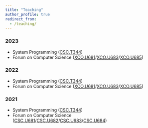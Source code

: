 ```yaml
---
title: "Teaching"
author_profile: true
redirect_from: 
  - /teaching/
---
```


### 2023
    
* System Programming ([CSC.T344](http://www.ocw.titech.ac.jp/index.php?module=General&action=T0300&GakubuCD=4&GakkaCD=342300&KeiCD=23&KougiCD=202302435&Nendo=2023&vid=03&lang=EN))
* Forum on Computer Science ([XCO.U681](http://www.ocw.titech.ac.jp/index.php?module=General&action=T0300&GakubuCD=4&GakkaCD=340000&KeiCD=&KougiCD=202332846&Nendo=2023&vid=03&lang=EN)/[XCO.U683](http://www.ocw.titech.ac.jp/index.php?module=General&action=T0300&GakubuCD=4&GakkaCD=340000&KeiCD=&KougiCD=202332848&Nendo=2023&vid=03&lang=EN)/[XCO.U685](http://www.ocw.titech.ac.jp/index.php?module=General&action=T0300&GakubuCD=4&GakkaCD=340000&KeiCD=&KougiCD=202332850&Nendo=2023&vid=03&lang=EN))

### 2022
    
* System Programming ([CSC.T344](http://www.ocw.titech.ac.jp/index.php?module=General&action=T0300&GakubuCD=4&GakkaCD=342300&KeiCD=23&KougiCD=202202435&Nendo=2022&vid=03&lang=EN))
* Forum on Computer Science ([XCO.U681](http://www.ocw.titech.ac.jp/index.php?module=General&action=T0300&GakubuCD=4&GakkaCD=340000&KeiCD=&KougiCD=202232846&Nendo=2022&vid=03&lang=EN)/[XCO.U683](http://www.ocw.titech.ac.jp/index.php?module=General&action=T0300&GakubuCD=4&GakkaCD=340000&KeiCD=&KougiCD=202232848&Nendo=2022&vid=03&lang=EN)/[XCO.U685](http://www.ocw.titech.ac.jp/index.php?module=General&action=T0300&GakubuCD=4&GakkaCD=340000&KeiCD=&KougiCD=202232850&Nendo=2022&vid=03&lang=EN))


### 2021
    
* System Programming ([CSC.T344](http://www.ocw.titech.ac.jp/index.php?module=General&action=T0300&JWC=202102435&lang=EN))
* Forum on Computer Science ([CSC.U681](http://www.ocw.titech.ac.jp/index.php?module=General&action=T0300&GakubuCD=4&GakkaCD=342323&KeiCD=23&course=23&KamokuCD=342323&KougiCD=202104873&Nendo=2021&vid=03&lang=EN)/[CSC.U682](http://www.ocw.titech.ac.jp/index.php?module=General&action=T0300&GakubuCD=4&GakkaCD=342323&KeiCD=23&course=23&KamokuCD=342323&KougiCD=202104874&Nendo=2021&vid=03&lang=EN)/[CSC.U683](http://www.ocw.titech.ac.jp/index.php?module=General&action=T0300&GakubuCD=4&GakkaCD=342323&KeiCD=23&course=23&KamokuCD=342323&KougiCD=202104875&Nendo=2021&vid=03&lang=EN)/[CSC.U684](http://www.ocw.titech.ac.jp/index.php?module=General&action=T0300&GakubuCD=4&GakkaCD=342323&KeiCD=23&course=23&KamokuCD=342323&KougiCD=202104876&Nendo=2021&vid=03&lang=EN))